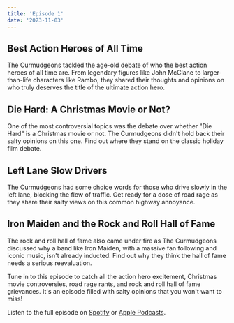 ```yaml
---
title: 'Episode 1'
date: '2023-11-03'
---
```


## Best Action Heroes of All Time

The Curmudgeons tackled the age-old debate of who the best action heroes of all time are. From legendary figures like John McClane to larger-than-life characters like Rambo, they shared their thoughts and opinions on who truly deserves the title of the ultimate action hero.


## Die Hard: A Christmas Movie or Not?

One of the most controversial topics was the debate over whether "Die Hard" is a Christmas movie or not. The Curmudgeons didn't hold back their salty opinions on this one. Find out where they stand on the classic holiday film debate.


## Left Lane Slow Drivers

The Curmudgeons had some choice words for those who drive slowly in the left lane, blocking the flow of traffic. Get ready for a dose of road rage as they share their salty views on this common highway annoyance.


## Iron Maiden and the Rock and Roll Hall of Fame

The rock and roll hall of fame also came under fire as The Curmudgeons discussed why a band like Iron Maiden, with a massive fan following and iconic music, isn't already inducted. Find out why they think the hall of fame needs a serious reevaluation.

Tune in to this episode to catch all the action hero excitement, Christmas movie controversies, road rage rants, and rock and roll hall of fame grievances. It's an episode filled with salty opinions that you won't want to miss!

Listen to the full episode on [Spotify](#) or [Apple Podcasts](#).
